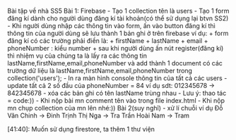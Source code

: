 Bài tập về nhà SS5
	Bài 1: Firebase
		- Tạo 1 collection tên là users
		- Tạo 1 form đăng kí dành cho người dùng đăng kí tài khoản(có thể sử dụng lại btvn SS2)
		- Khi người dùng nhập các thông tin vào form, ấn vào button đăng kí
			thì thông tin của người dùng sẽ lưu thành 1 bản ghi ở trên firebase
			ví dụ: 
				+ form đăng kí có các trường phải điền là:
					+ firstName
					+ lastName
					+ email
					+ phoneNumber : kiểu number
				+ sau khi người dùng ấn nút register(đăng kí) thì nhiệm vụ 
					của chúng ta là lấy ra các thông tin lastName,firstName,email,phoneNumber
					và add thành 1 document có các trường dữ liệu là lastName,firstName,email,phoneNumber
					trong collection('users');
		- In ra màn hình console thông tin của tất cả các users
		- update tất cả 2 số đầu của phoneNumber = 84
			ví dụ sdt: 012345678 -> 842345678
		- xóa các bản ghi có tên lastName trùng nhau
		- Lưu ý: thao tác = code:))
		- Khi nộp bài mn comment tên vào trong file index.html
		- Khi nộp mn chụp collection của mn lên nhé:))
	Bài 2(suy nghĩ)
		- xử lí chuỗi
			ví dụ
				Đỗ Văn Chinh -> Đinh
				Trịnh Thị Nga -> Tra
				Trần Hoài Nam -> Tram

[41:40]: Muốn sử dụng firestore, ta thêm 1 thư viện 
<script src="https://www.gstatic.com/firebasejs/7.19.1/firebase-firestore.js"></script>
					